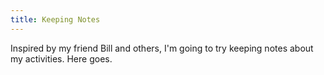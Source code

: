 ```yaml
---
title: Keeping Notes
---
```


Inspired by my friend Bill and others, I'm going to try keeping notes about my activities. Here goes.
